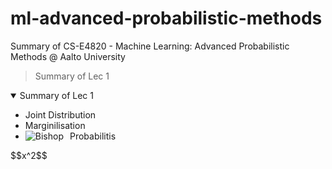 # ml-advanced-probabilistic-methods
Summary of CS-E4820 - Machine Learning: Advanced Probabilistic Methods @ Aalto University

> Summary of Lec 1
<details open>
<summary>Summary of Lec 1</summary>

* Joint Distribution
* Marginilisation
* Probabilitis
<img src="https://encrypted-tbn2.gstatic.com/images?q=tbn:ANd9GcTjEMSPtUWUY7xJ2n8mNUOr1RWajGqEGcZyJNjGtqtW5WMgor-m"
     alt="Bishop"
     style="float: left; margin-right: 10px;" />
  
</details>
$$x^2$$
